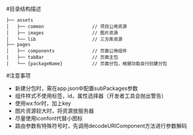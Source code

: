 
#目录结构描述
```
├── assets                      
│   ├── common                  // 项目公用资源
│   ├── images                  // 图片资源
│   └── lib                     // 三方库资源
├── pages                       
│   ├── components              // 页面公用组件
|   ├── tabBar                  // 页面主包
|   └── {packageName}           // 页面分包，根据功能自行创建分包
```


#注意事项
- 新建分包时，需在app.json中配置subPackages参数
- 组件样式不使用标签，id，属性选择器（开发者工具会抛出警告）
- 使用wx:for时，加上key
- 图片资源较大时，将资源放服务器
- 尽量使用iconfont代替小图标
- 路由参数有特殊符号时，先调用decodeURIComponent方法进行参数解码
